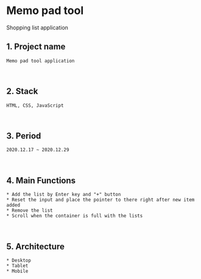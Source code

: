 # Memo pad tool
 Shopping list application
 
## 1. Project name
    Memo pad tool application
<br>

## 2. Stack
    HTML, CSS, JavaScript
<br>

## 3. Period
    2020.12.17 ~ 2020.12.29
<br>

## 4. Main Functions
    * Add the list by Enter key and "+" button
    * Reset the input and place the pointer to there right after new item added
    * Remove the list
    * Scroll when the container is full with the lists
<br>

## 5. Architecture
    * Desktop
    * Tablet
    * Mobile
